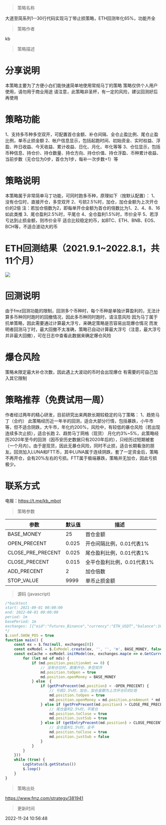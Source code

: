 
> 策略名称

大道至简系列1--30行代码实现马丁带止损策略，ETH回测年化65%，功能齐全

> 策略作者

kb

> 策略描述

# 分享说明
本策略主要为了方便小白们能快速简单地使用常规马丁的策略
策略仅供个人用户使用，请勿用于商业用途
请注意，此策略非圣杯，有一定的风险，建议回测好后再使用

# 策略功能
1、支持多币种多空双开，可配置首仓金额、补仓间隔、全仓止盈比例、尾仓止盈比例，单币止损金额
2、帐户信息显示，包括起跑时间、初始资金、实时权益、浮盈、昨日收益、今天收益、累计收益、日化、月化、年化等等
3、仓位显示，包括币种信息、持仓价、持仓数量、持仓方向、持仓价值、持仓浮盈、币种累计收益、当前步数（无仓位为0步，首仓为1步，每补一次步数+1）等

# 策略说明
本策略属于非常简单马丁功能，可同时跑多币种，原理如下（按默认配置）：
1、没有仓位时，直接开仓，多空双开
2、亏损2.5%时，加仓，加仓金额为上次开仓价的2倍
注：若加仓倍数为2，即每单开仓金额为首仓的倍数比为1、2、4、8、16如此类推
3、尾仓盈利2.5%时，平尾仓
4、全仓盈利1.5%时，市价全平
5、若浮亏达到止损金额，则市价全平
适合比较稳定的币，如BTC、ETH、BNB、EOS、BCH等，不适合波动大的币

# ETH回测结果（2021.9.1~2022.8.1，共11个月）
![](![IMG](https://www.fmz.com/upload/asset/19caf1f022e2657b5d9b2.png)) 

# 回测说明
由于fmz回测功能的限制，回测多个币种时，每个币种是单独计算盈利的，无法计算多币种同时跑时的回撤情况，因此多币种同时跑时，请注意风险
因为马丁属于抗单策略，因此需要通过计算最大浮亏，来确定策略是否容易出现爆仓情况
而发明者回测马丁时，最大回撤不太准确，策略已自动计算最大浮亏（注意，最大浮亏并非最大回撤），可在日志中查看此数据来确定爆仓风险

# 爆仓风险
策略未限定最大补仓次数，因此遇上大波动的币时会出现爆仓
有需要的可自己加入其它限制

# 策略推荐（免费试用一周）
作者经过两年的精心研发，目前研究出来两款长期较稳定的马丁策略：
1、趋势马丁（合约）
此策略经历近一年半的回测，适合大部分行情，包括暴跌，小牛市等，但不适合阴跌，大牛市，年化约200%，风险中，有较低的暴仓风险（若出现连续多次止损），适合长跑
2、趋势马丁网格（现货）
月化约3%~5%，此策略经历2020年至今的回测（因币安历史数据只有2020年后的），只经历过短期被套（一个月内）。由于是现货，因此无暴仓风险，同时不止损，适合长期看涨的朋友。回测加入LUNA和FTT币，其中LUNA属于连续阴跌，套了一定资金后，策略不再开仓，会有20%左右的亏损。FTT属于极端暴跌，策略并无加仓，因此亏损极少。

# 联系方式
电报：https://t.me/kb_mbot




> 策略参数



|参数|默认值|描述|
|----|----|----|
|BASE_MONEY|25|首仓金额|
|OPEN_PRECENT|0.025|开仓间隔比例，0.01代表1%|
|CLOSE_PRE_PRECENT|0.025|尾仓盈利比例，0.01代表1%|
|CLOSE_PRECENT|0.015|全平仓盈利比例，0.01代表1%|
|ADD_PRECENT|2|加仓倍数|
|STOP_VALUE|9999|单币止损金额|


> 源码 (javascript)

``` javascript
/*backtest
start: 2021-09-01 00:00:00
end: 2022-08-01 00:00:00
period: 1m
basePeriod: 1m
exchanges: [{"eid":"Futures_Binance","currency":"ETH_USDT","balance":10000}]
*/
$.conf.SHOW_POS = true
function main() {
    const ex = $.fmz(null, exchanges[0])
    const exModel = $.ExModel.create(ex, '', '', 'm', BASE_MONEY, false, { SHOW_LOG: true }, 'USDT')
    const exCache = exModel.initModel(ex, exchanges.map(e => e.GetCurrency().split('_').join('')), ((ex, bcache, uBalance, mds, uPrices) => {
        for (let md of mds) {
            if (md.position.positionAmt == 0) {
                // 没有仓位时，直接开仓，多空双开
                md.position.toOpen = true
                md.position.openMoney = BASE_MONEY
            } else  {
                if (getPrePrecent(md.position) < -OPEN_PRECENT) {
                    // 亏损2.5%时，加仓，加仓金额为上次开仓价的2倍
                    md.position.toOpen = true
                    md.position.openMoney = md.position.preAmount * md.position.prePrice * ADD_PRECENT
                } else if (getPrePrecent(md.position) > CLOSE_PRE_PRECENT) {
                    // 尾仓盈利2.5%时，平尾仓
                    md.position.toClose = true
                    md.position.justSub = true
                } else if (getEntryPrecent(md.position) > CLOSE_PRECENT || getProfit(md.position) < -STOP_VALUE) {
                    // 全仓盈利1.5%时，全平
                    md.position.toClose = true
                    md.position.justSub = false
                }
            }
        }
    }))
    while (true) {
        LogStatus($.getStatus())
        $.loop()
    }
}
```

> 策略出处

https://www.fmz.com/strategy/381941

> 更新时间

2022-11-24 10:56:48
